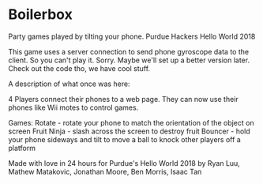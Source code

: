 # Boilerbox
Party games played by tilting your phone. Purdue Hackers Hello World 2018


This game uses a server connection to send phone gyroscope data to the client. So you can't play it. Sorry. Maybe we'll set up a better version later. Check out the code tho, we have cool stuff.

A description of what once was here:

4 Players connect their phones to a web page. They can now use their phones like Wii motes to control games.

Games:
  Rotate - rotate your phone to match the orientation of the object on screen
  Fruit Ninja - slash across the screen to destroy fruit
  Bouncer - hold your phone sideways and tilt to move a ball to knock other players off a platform
  
  Made with love in 24 hours for Purdue's Hello World 2018
  by Ryan Luu, Mathew Matakovic, Jonathan Moore, Ben Morris, Isaac Tan
